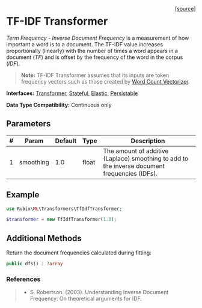 <span style="float:right;"><a href="https://github.com/RubixML/RubixML/blob/master/src/Transformers/TfIdfTransformer.php">[source]</a></span>

# TF-IDF Transformer
*Term Frequency - Inverse Document Frequency* is a measurement of how important a word is to a document. The TF-IDF value increases proportionally (linearly) with the number of times a word appears in a document (*TF*) and is offset by the frequency of the word in the corpus (*IDF*).

> **Note:** TF-IDF Transformer assumes that its inputs are token frequency vectors such as those created by [Word Count Vectorizer](word-count-vectorizer.md).

**Interfaces:** [Transformer](api.md#transformer), [Stateful](api.md#stateful), [Elastic](api.md#elastic), [Persistable](../persistable.md)

**Data Type Compatibility:** Continuous only

## Parameters
| # | Param | Default | Type | Description |
|---|---|---|---|---|
| 1 | smoothing | 1.0 | float | The amount of additive (Laplace) smoothing to add to the inverse document frequencies (IDFs). |

## Example
```php
use Rubix\ML\Transformers\TfIdfTransformer;

$transformer = new TfIdfTransformer(1.0);
```

## Additional Methods
Return the document frequencies calculated during fitting:
```php
public dfs() : ?array
```

### References
>- S. Robertson. (2003). Understanding Inverse Document Frequency: On theoretical arguments for IDF.